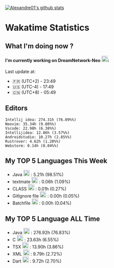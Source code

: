 [![Alexandre01's github stats](https://github-readme-stats.vercel.app/api?username=Alexandre01Dev&theme=dracula&count_private=true)](https://github.com/anuraghazra/github-readme-stats)
<!--
**Alexandre01Dev/Alexandre01Dev** is a ✨ _special_ ✨ repository because its `README.md` (this file) appears on your GitHub profile.

Here are some ideas to get you started:

- 🔭 I’m currently working on ...
- 🌱 I’m currently learning ...
- 👯 I’m looking to collaborate on ...
- 🤔 I’m looking for help with ...
- 💬 Ask me about ...
- 📫 How to reach me: ...
- 😄 Pronouns: ...
- ⚡ Fun fact: ...
-->

<!-- START_WAKATIME_BLOCK -->
# Wakatime Statistics

## What I'm doing now ? 

#### I'm currently working on DreamNetwork-Neo <img src="https://static-00.iconduck.com/assets.00/file-unknown-icon-1775x2048-pyaeuwoe.png" alt="textmate" width="20" height="20">: <br/>
Last update at:
- 🇫🇷 (UTC+2) - 23:49
- 🇺🇸 (UTC-4) - 17:49
- 🇨🇳 (UTC+8) - 05:49

## Editors

```text
Intellij idea: 274.31h (76.09%%)
Neovim: 35.34h (9.80%%)
Vscode: 22.98h (6.38%%)
Intellijidea: 12.86h (3.57%%)
Androidstudio: 10.27h (2.85%%)
Rustrover: 4.62h (1.28%%)
Webstorm: 0.14h (0.04%%)
```

## My TOP **5** Languages This Week 

- Java <img src="https://cdn.jsdelivr.net/gh/devicons/devicon@latest/icons/java/java-original.svg" alt="Java" width="20" height="20"> : 5.21h (98.51%)
- textmate <img src="https://static-00.iconduck.com/assets.00/file-unknown-icon-1775x2048-pyaeuwoe.png" alt="textmate" width="20" height="20"> : 0.06h (1.09%)
- CLASS <img src="https://static-00.iconduck.com/assets.00/file-unknown-icon-1775x2048-pyaeuwoe.png" alt="CLASS" width="20" height="20"> : 0.01h (0.27%)
- GitIgnore file <img src="https://static-00.iconduck.com/assets.00/file-unknown-icon-1775x2048-pyaeuwoe.png" alt="GitIgnore file" width="20" height="20"> : 0.00h (0.05%)
- Batchfile <img src="https://static-00.iconduck.com/assets.00/file-unknown-icon-1775x2048-pyaeuwoe.png" alt="Batchfile" width="20" height="20"> : 0.00h (0.04%)

## My TOP **5** Language ALL Time 

- Java <img src="https://cdn.jsdelivr.net/gh/devicons/devicon@latest/icons/java/java-original.svg" alt="Java" width="20" height="20"> : 276.92h (76.83%)
- C <img src="https://cdn.jsdelivr.net/gh/devicons/devicon@latest/icons/c/c-original.svg" alt="C" width="20" height="20"> : 23.63h (6.55%)
- TSX <img src="https://static-00.iconduck.com/assets.00/file-unknown-icon-1775x2048-pyaeuwoe.png" alt="TSX" width="20" height="20"> : 13.90h (3.86%)
- XML <img src="https://cdn.jsdelivr.net/gh/devicons/devicon@latest/icons/xml/xml-original.svg" alt="XML" width="20" height="20"> : 9.79h (2.72%)
- Dart <img src="https://cdn.jsdelivr.net/gh/devicons/devicon@latest/icons/dart/dart-original.svg" alt="Dart" width="20" height="20"> : 9.72h (2.70%)

<!-- END_WAKATIME_BLOCK -->
